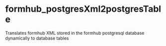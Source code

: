 formhub_postgresXml2postgresTable
=================================

Translates formhub XML stored in the formhub postgresql database dynamically to database tables

